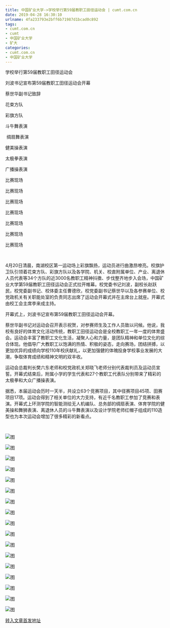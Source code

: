 ```yaml
---
title: 中国矿业大学->学校举行第59届教职工田径运动会 | cumt.com.cn
date: 2019-04-28 16:30:10
urlname: 4fa233793e2bff6b71987d1bcad0c892
tags: 
- cumt.com.cn
- cumt
- 中国矿业大学
- 矿大
categories:
- cumt.com.cn
- 中国矿业大学
---
```


学校举行第59届教职工田径运动会

刘波书记宣布第59届教职工田径运动会开幕

蔡世华副书记致辞

花束方队

彩旗方队

斗牛舞表演

 绸扇舞表演

健美操表演

太极拳表演

广播操表演  

比赛现场 

比赛现场  

比赛现场

比赛现场

比赛现场  

比赛现场  

比赛现场

  

4月20日清晨，南湖校区第一运动场上彩旗飘扬，运动员进行曲激昂嘹亮。校旗护卫队引领着花束方队、彩旗方队以及各学院、机关、校直附属单位、产业、离退休人员代表等34个方队的近3000名教职工精神抖擞、步伐整齐地步入会场，中国矿业大学第59届教职工田径运动会正式拉开帷幕。校党委书记刘波，副校长赵跃民，校党委副书记、校体委主任曹德欣，校党委副书记蔡世华以及各参赛单位、校党政机关有关职能处室的负责同志出席了运动会开幕式并在主席台上就座。开幕式由校工会主席李来成主持。

开幕式上，刘波书记宣布第59届教职工田径运动会开幕。

蔡世华副书记对运动会召开表示祝贺，对参赛师生及工作人员致以问候。他说，我校有良好的体育文化活动传统，教职工田径运动会是全校教职工一年一度的体育盛会。运动会丰富了教职工文化生活，凝聚人心和力量，是团队精神和单位文化的综合体现。他倡导广大教职工以饱满的热情、积极的姿态，走向赛场，团结拼搏，以更加优异的成绩向学校110年校庆献礼，以更加强健的体魄投身学校事业发展的大潮，争取体育成绩和精神文明的双丰收。

运动会总裁判长樊六东老师和校党政机关郑晓飞老师分别代表裁判员及运动员宣誓。开幕式结束后，附属小学的学生代表和27个教职工代表队分别带来了精彩的太极拳和大众广播操表演。

据悉，本届运动会历时一天半，共设立63个竞赛项目，其中径赛项目45项、田赛项目17项。运动会得到了相关单位的大力支持，有近千名教职工参加了竞赛和表演。开幕式上环测学院的智能测绘无人机编队、总务部的绸扇表演、体育学院的健美操和舞狮表演、离退休人员的斗牛舞表演以及设计学院老师红帽子组成的110造型也为本次运动会增加了很多精彩的新看点。

 

![图](http://xwzx.cumt.edu.cn/_upload/article/images/51/b1/5a075eb84d6ea608b3041c245828/509882df-61b7-4f39-af99-8042ad9dfd53.jpg)

![图](http://xwzx.cumt.edu.cn/_upload/article/images/51/b1/5a075eb84d6ea608b3041c245828/f64e3373-4005-487d-9b50-ea7c86a023c9.jpg)

![图](http://xwzx.cumt.edu.cn/_upload/article/images/51/b1/5a075eb84d6ea608b3041c245828/ff3d4be3-f101-4e2d-89ef-84ac2be7fa9f.png)

![图](http://xwzx.cumt.edu.cn/_upload/article/images/51/b1/5a075eb84d6ea608b3041c245828/2eb114f1-2b35-4363-82df-a4f7f2a922ab.jpg)

![图](http://xwzx.cumt.edu.cn/_upload/article/images/51/b1/5a075eb84d6ea608b3041c245828/ee2ccfba-747c-49a1-be0d-f1085b2c4bb6.jpg)

![图](http://xwzx.cumt.edu.cn/_upload/article/images/51/b1/5a075eb84d6ea608b3041c245828/b7efa83a-69ff-4467-be8a-c122fb25844c.png)

![图](http://xwzx.cumt.edu.cn/_upload/article/images/51/b1/5a075eb84d6ea608b3041c245828/a53cbd25-b6ef-4cdd-9048-41b4db50c871.jpg)

![图](http://xwzx.cumt.edu.cn/_upload/article/images/51/b1/5a075eb84d6ea608b3041c245828/7de38b2d-4b90-4276-b071-8c139881ba30.jpg)

![图](http://xwzx.cumt.edu.cn/_upload/article/images/51/b1/5a075eb84d6ea608b3041c245828/00010565-c05c-40d4-b16d-05bf5b1c2189.jpg)

![图](http://xwzx.cumt.edu.cn/_upload/article/images/51/b1/5a075eb84d6ea608b3041c245828/01b58996-f294-46c3-9b07-4ed4c2ef277b.jpg)

![图](http://xwzx.cumt.edu.cn/_upload/article/images/51/b1/5a075eb84d6ea608b3041c245828/5c1620c8-9ec8-4e92-b56e-8814a142f52f.jpg)

![图](http://xwzx.cumt.edu.cn/_upload/article/images/51/b1/5a075eb84d6ea608b3041c245828/a63034db-46a6-4c73-a068-fa32724e2c30.jpg)

![图](http://xwzx.cumt.edu.cn/_upload/article/images/51/b1/5a075eb84d6ea608b3041c245828/432ad876-a0c4-4da9-bad2-5a21287609be.jpg)

![图](http://xwzx.cumt.edu.cn/_upload/article/images/51/b1/5a075eb84d6ea608b3041c245828/d241656b-4f7b-4a37-93fa-6cb565262602.jpg)

![图](http://xwzx.cumt.edu.cn/_upload/article/images/51/b1/5a075eb84d6ea608b3041c245828/a9060e1d-e83d-4cb7-9f3b-3d9b41d4063e.jpg)

![图](http://xwzx.cumt.edu.cn/_upload/article/images/51/b1/5a075eb84d6ea608b3041c245828/954ddd94-f677-4f2e-9891-75ae61619f4f.jpg)

![图](http://xwzx.cumt.edu.cn/_upload/article/images/51/b1/5a075eb84d6ea608b3041c245828/31909b84-e064-43b0-b044-00d1701773af.jpg)

[转入文章首发地址](http://xwzx.cumt.edu.cn/f2/d0/c513a520912/page.htm)